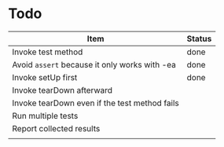 Todo
==========

| Item                                          | Status |
|-----------------------------------------------|--------|
| Invoke test method                            | done   |
| Avoid `assert` because it only works with -ea | done   |
| Invoke setUp first                            | done   |
| Invoke tearDown afterward                     |        |
| Invoke tearDown even if the test method fails |        |
| Run multiple tests                            |        |
| Report collected results                      |        |
|                                               |        |